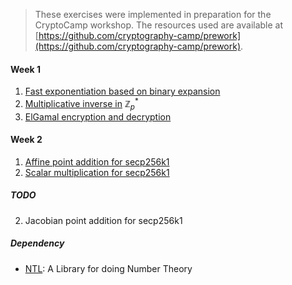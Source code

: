 > These exercises were implemented in preparation for the CryptoCamp workshop.
> The resources used are available at [https://github.com/cryptography-camp/prework](https://github.com/cryptography-camp/prework).

#### Week 1

1. [Fast exponentiation based on binary expansion](common/fast_exp.hpp)
2. [Multiplicative inverse in](common/multiplicative_inverse.hpp) $\mathbb{Z}_p^*$
3. [ElGamal encryption and decryption](elgamal/elgamal.hpp)

#### Week 2

1. [Affine point addition for secp256k1](secp256k1/secp256k1.hpp)
2. [Scalar multiplication for secp256k1](secp256k1/secp256k1.hpp)


##### TODO

2. Jacobian point addition for secp256k1

##### Dependency

* [NTL](https://libntl.org/): A Library for doing Number Theory

